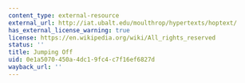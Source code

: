 ```yaml
---
content_type: external-resource
external_url: http://iat.ubalt.edu/moulthrop/hypertexts/hoptext/
has_external_license_warning: true
license: https://en.wikipedia.org/wiki/All_rights_reserved
status: ''
title: Jumping Off
uid: 0e1a5070-450a-4dc1-9fc4-c7f16ef6827d
wayback_url: ''
---
```

